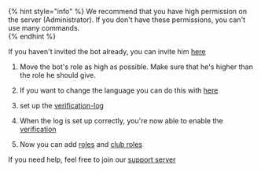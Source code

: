 {% hint style="info" %}
We recommend that you have high permission on the server (Administrator). If you don't have these permissions, you can't use many commands.   
{% endhint %}

If you haven't invited the bot already, you can invite him [here](https://discordapp.com/oauth2/authorize?client_id=686123976296103945&scope=bot&permissions=2146954495)

1. Move the bot's role as high as possible. Make sure that he's higher than the role he should give. 

2. If you want to change the language you can do this with [here](../commands/administration/setlanguage.md)

3. set up the [verification-log](../commands/administration/verificationlog.md)

4. When the log is set up correctly, you're now able to enable the [verification](../commands/administration/verification.md)

5. Now you can add [roles](../commands/administration/role.md) and [club roles](../commands/administration/club.md)


If you need help, feel free to join our [support server](https://discord.gg/ucScGNU)

